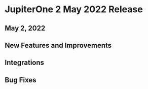 # JupiterOne 2 May 2022 Release

## May 2, 2022

## New Features and Improvements 

## Integrations

## Bug Fixes
